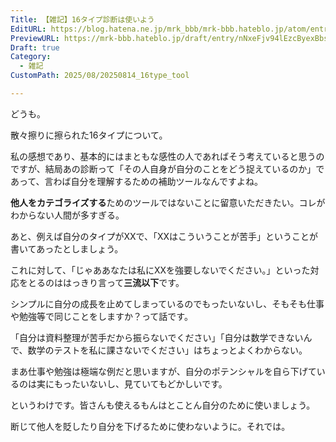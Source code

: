 ```yaml
---
Title: 【雑記】16タイプ診断は使いよう
EditURL: https://blog.hatena.ne.jp/mrk_bbb/mrk-bbb.hateblo.jp/atom/entry/6802418398545954084
PreviewURL: https://mrk-bbb.hateblo.jp/draft/entry/nNxeFjv94lEzcByexBbsvPV6sS0
Draft: true
Category: 
  - 雑記
CustomPath: 2025/08/20250814_16type_tool

---
```


どうも。

散々擦りに擦られた16タイプについて。

私の感想であり、基本的にはまともな感性の人であればそう考えていると思うのですが、結局あの診断って「その人自身が自分のことをどう捉えているのか」であって、言わば自分を理解するための補助ツールなんですよね。

**他人をカテゴライズする**ためのツールではないことに留意いただきたい。コレがわからない人間が多すぎる。

あと、例えば自分のタイプがXXで、「XXはこういうことが苦手」ということが書いてあったとしましょう。

これに対して、「じゃああなたは私にXXを強要しないでください。」といった対応をとるのははっきり言って**三流以下**です。

シンプルに自分の成長を止めてしまっているのでもったいないし、そもそも仕事や勉強等で同じことをしますか？って話です。

「自分は資料整理が苦手だから振らないでください」「自分は数学できないんで、数学のテストを私に課さないでください」はちょっとよくわからない。

まあ仕事や勉強は極端な例だと思いますが、自分のポテンシャルを自ら下げているのは実にもったいないし、見ていてもどかしいです。

というわけです。皆さんも使えるもんはとことん自分のために使いましょう。

断じて他人を貶したり自分を下げるために使わないように。それでは。
